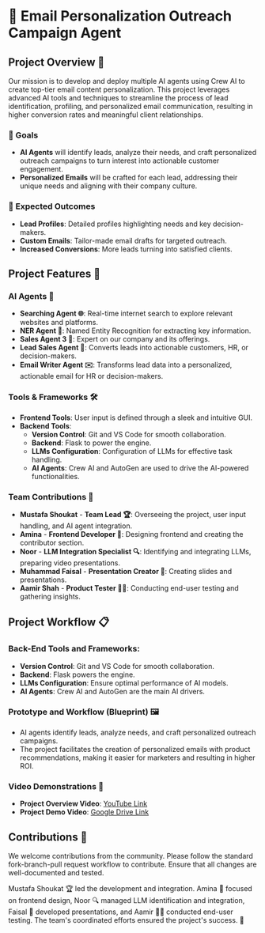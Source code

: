 # 🚀 Email Personalization Outreach Campaign Agent

## Project Overview 🧩

Our mission is to develop and deploy multiple AI agents using Crew AI to create top-tier email content personalization. This project leverages advanced AI tools and techniques to streamline the process of lead identification, profiling, and personalized email communication, resulting in higher conversion rates and meaningful client relationships.

### 🎯 Goals

- **AI Agents** will identify leads, analyze their needs, and craft personalized outreach campaigns to turn interest into actionable customer engagement.
- **Personalized Emails** will be crafted for each lead, addressing their unique needs and aligning with their company culture.

### 🚀 Expected Outcomes

- **Lead Profiles**: Detailed profiles highlighting needs and key decision-makers.
- **Custom Emails**: Tailor-made email drafts for targeted outreach.
- **Increased Conversions**: More leads turning into satisfied clients.

## Project Features 🌟

### AI Agents 🧠

- **Searching Agent 🌐**: Real-time internet search to explore relevant websites and platforms.
- **NER Agent 🧠**: Named Entity Recognition for extracting key information.
- **Sales Agent 3 💼**: Expert on our company and its offerings.
- **Lead Sales Agent 🎯**: Converts leads into actionable customers, HR, or decision-makers.
- **Email Writer Agent ✉️**: Transforms lead data into a personalized, actionable email for HR or decision-makers.

### Tools & Frameworks 🛠️

- **Frontend Tools**: User input is defined through a sleek and intuitive GUI.
- **Backend Tools**: 
  - **Version Control**: Git and VS Code for smooth collaboration.
  - **Backend**: Flask to power the engine.
  - **LLMs Configuration**: Configuration of LLMs for effective task handling.
  - **AI Agents**: Crew AI and AutoGen are used to drive the AI-powered functionalities.

### Team Contributions 🤝

- **Mustafa Shoukat** - **Team Lead 🏆**: Overseeing the project, user input handling, and AI agent integration.
- **Amina** - **Frontend Developer 🎨**: Designing frontend and creating the contributor section.
- **Noor** - **LLM Integration Specialist 🔍**: Identifying and integrating LLMs, preparing video presentations.
- **Muhammad Faisal** - **Presentation Creator 🎤**: Creating slides and presentations.
- **Aamir Shah** - **Product Tester 🕵️‍♂️**: Conducting end-user testing and gathering insights.

## Project Workflow 📋

### Back-End Tools and Frameworks:

- **Version Control**: Git and VS Code for smooth collaboration.
- **Backend**: Flask powers the engine.
- **LLMs Configuration**: Ensure optimal performance of AI models.
- **AI Agents**: Crew AI and AutoGen are the main AI drivers.

### Prototype and Workflow (Blueprint) 🖼️

- AI agents identify leads, analyze needs, and craft personalized outreach campaigns.
- The project facilitates the creation of personalized emails with product recommendations, making it easier for marketers and resulting in higher ROI.

### Video Demonstrations 🎥

- **Project Overview Video**: [YouTube Link](https://youtu.be/RKjID0X1Bc4?si=ytlNgq90NDofzFS4)
- **Project Demo Video**: [Google Drive Link](https://drive.google.com/file/d/1vVBfPtx1YCKMiuVXsZ7UaaTqCikPY_Zf/view?usp=drive_link)

## Contributions 🤝

We welcome contributions from the community. Please follow the standard fork-branch-pull request workflow to contribute. Ensure that all changes are well-documented and tested.


Mustafa Shoukat 🏆 led the development and integration. Amina 🎨 focused on frontend design, Noor 🔍 managed LLM identification and integration, Faisal 🎤 developed presentations, and Aamir 🕵️‍♂️ conducted end-user testing. The team's coordinated efforts ensured the project's success. 🚀
